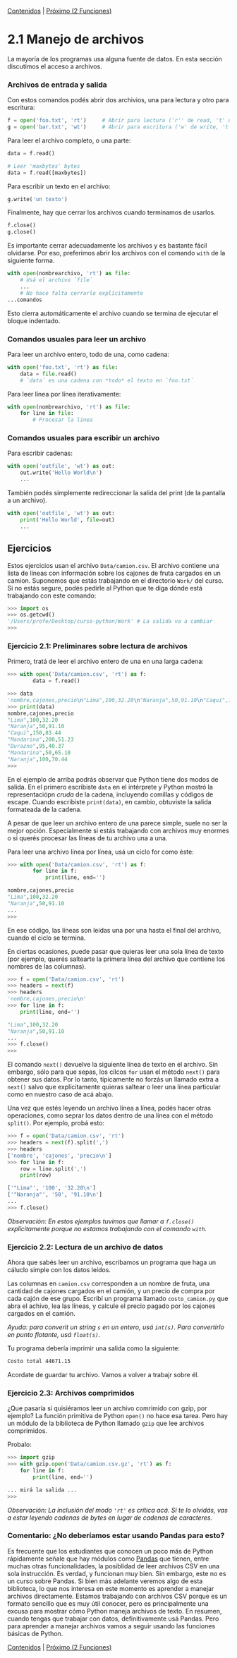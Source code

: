 [Contenidos](../Contenidos.md) \| [Próximo (2 Funciones)](02_107Funciones.md)

# 2.1 Manejo de archivos

La mayoría de los programas usa alguna fuente de datos. En esta sección discutimos el acceso a archivos.

### Archivos de entrada y salida

Con estos comandos podés abrir dos archivios, una para lectura y otro para escritura:

```python
f = open('foo.txt', 'rt')     # Abrir para lectura ('r'' de read, 't' de text)
g = open('bar.txt', 'wt')     # Abrir para escritura ('w' de write, 't' de text)
```

Para leer el archivo completo, o una parte:

```python
data = f.read()

# Leer 'maxbytes' bytes
data = f.read([maxbytes])
```

Para escribir un texto en el archivo:

```python
g.write('un texto')
```

Finalmente, hay que cerrar los archivos cuando terminamos de usarlos.

```python
f.close()
g.close()
```

Es importante cerrar adecuadamente los archivos y es bastante fácil olvidarse. Por eso, preferimos abrir los archivos con el comando `with` de la siguiente forma.

```python
with open(nombrearchivo, 'rt') as file:
    # Usá el archivo `file`
    ...
    # No hace falta cerrarlo explícitamente
...comandos
```

Esto cierra automáticamente el archivo cuando se termina de ejecutar el bloque indentado.

### Comandos usuales para leer un archivo

Para leer un archivo entero, todo de una, como cadena:

```python
with open('foo.txt', 'rt') as file:
    data = file.read()
    # `data` es una cadena con *todo* el texto en `foo.txt`
```

Para leer línea por línea iterativamente:

```python
with open(nombrearchivo, 'rt') as file:
    for line in file:
        # Procesar la linea
```

### Comandos usuales para escribir un archivo

Para escribir cadenas:

```python
with open('outfile', 'wt') as out:
    out.write('Hello World\n')
    ...
```

También podés simplemente redireccionar la salida del print (de la pantalla a un archivo).

```python
with open('outfile', 'wt') as out:
    print('Hello World', file=out)
    ...
```

## Ejercicios

Estos ejercicios usan el archivo `Data/camion.csv`.  El archivo contiene una lista de líneas con información sobre los cajones de fruta cargados en un camion. Suponemos que estás trabajando en el directorio `Work/` del curso. Si no estás segure, podés pedirle al Python que te diga dónde está trabajando con este comando:

```python
>>> import os
>>> os.getcwd()
'/Users/profe/Desktop/curso-python/Work' # La salida va a cambiar
>>>
```

### Ejercicio 2.1: Preliminares sobre lectura de archivos
Primero, tratá de leer el archivo entero de una en una larga cadena:

```python
>>> with open('Data/camion.csv', 'rt') as f:
        data = f.read()

>>> data
'nombre,cajones,precio\n"Lima",100,32.20\n"Naranja",50,91.10\n"Caqui",150,83.44\n"Mandarina",200,51.23\n"Durazno",95,40.37\n"Mandarina",50,65.10\n"Naranja",100,70.44\n'
>>> print(data)
nombre,cajones,precio
"Lima",100,32.20
"Naranja",50,91.10
"Caqui",150,83.44
"Mandarina",200,51.23
"Durazno",95,40.37
"Mandarina",50,65.10
"Naranja",100,70.44
>>>
```

En el ejemplo de arriba podrás observar que Python tiene dos modos de salida. En el primero escribiste `data` en el intérprete y Python mostró la representaciópn *cruda* de la cadena, incluyendo comillas y códigos de escape. Cuando escribiste `print(data)`, en cambio, obtuviste la salida formateada de la cadena.

A pesar de que leer un archivo entero de una parece simple, suele no ser la mejor opción. Especialmente si estás trabajando con archivos muy enormes o si querés procesar las líneas de tu archivo una a una.

Para leer una archivo línea por línea, usá un ciclo for como éste:

```python
>>> with open('Data/camion.csv', 'rt') as f:
        for line in f:
            print(line, end='')

nombre,cajones,precio
"Lima",100,32.20
"Naranja",50,91.10
...
>>>
```

En ese código, las líneas son leídas una por una hasta el final del archivo, cuando el ciclo se termina.

En ciertas ocasiones, puede pasar que quieras leer una sola línea de texto (por ejemplo, querés saltearte la primera línea del archivo que contiene los nombres de las columnas).

```python
>>> f = open('Data/camion.csv', 'rt')
>>> headers = next(f)
>>> headers
'nombre,cajones,precio\n'
>>> for line in f:
    print(line, end='')

"Lima",100,32.20
"Naranja",50,91.10
...
>>> f.close()
>>>
```

El comando `next()` devuelve la siguiente línea de texto en el archivo. Sin embargo, sólo para que sepas, los cilcos `for` usan el método `next()` para obtener sus datos. Por lo tanto, típicamente no forzás un llamado extra a `next()` salvo que explícitamente quieras saltear o leer una línea particular como en nuestro caso de acá abajo.

Una vez que estés leyendo un archivo línea a línea, podés hacer otras operaciones, como seprar los datos dentro de una línea con el método `split()`. Por ejemplo, probá esto:

```python
>>> f = open('Data/camion.csv', 'rt')
>>> headers = next(f).split(',')
>>> headers
['nombre', 'cajones', 'precio\n']
>>> for line in f:
    row = line.split(',')
    print(row)

['"Lima"', '100', '32.20\n']
['"Naranja"', '50', '91.10\n']
...
>>> f.close()
```

*Observación: En estos ejemplos tuvimos que llamar  a `f.close()` explícitamente porque no estamos trabajando con el comando `with`.*

### Ejercicio 2.2: Lectura de un archivo de datos
Ahora que sabés leer un archivo, escribamos un programa que haga un cáluclo simple con los datos leídos.

Las columnas en `camion.csv` corresponden a un nombre de fruta, una cantidad de cajones cargados en el camión, y un precio de compra por cada cajón de ese grupo. Escribí un programa llamado `costo_camion.py`  que abra el achivo, lea las líneas, y calcule el precio pagado por los cajones cargados en el camión.

*Ayuda: para converit un string `s` en un entero, usá `int(s)`. Para convertirlo en punto flotante, usá `float(s)`.*

Tu programa debería imprimir una salida como la siguiente:

```bash
Costo total 44671.15
```

Acordate de guardar tu archivo. Vamos a volver a trabajr sobre él.

### Ejercicio 2.3: Archivos comprimidos
¿Que pasaría si quisiéramos leer un archivo comrimido con gzip, por ejemplo? La función primitiva de Python  `open()` no hace esa tarea. Pero hay un módulo de la biblioteca de Python llamado `gzip` que lee archivos comprimidos.

Probalo:

```python
>>> import gzip
>>> with gzip.open('Data/camion.csv.gz', 'rt') as f:
    for line in f:
        print(line, end='')

... mirá la salida ...
>>>
```

*Observación: La inclusión del modo  `'rt'` es crítica acá. Si te lo olvidás, vas a estar leyendo cadenas de bytes en lugar de cadenas de caracteres.*

### Comentario: ¿No deberíamos estar usando Pandas para esto?

Es frecuente que los estudiantes que conocen un poco más de Python rápidamente señale que hay módulos como [Pandas](https://pandas.pydata.org) que tienen, entre muchas otras funcionalidades, la posiblidad de leer archivos CSV en una sola instrucción. Es verdad, y funcionan muy bien. Sin embargo, este no es un curso sobre Pandas. Si bien más adelante veremos algo de esta biblioteca, lo que nos interesa en este momento es aprender a manejar archivos directamente. Estamos trabajando con archivos CSV porque es un formato sencillo que es muy útil conocer, pero es principalmente una excusa para mostrar cómo Python maneja archivos de texto. En resumen, cuando tengas que trabajar con datos, definitivamente usá Pandas. Pero para aprender a manejar archivos vamos a seguir usando las funciones básicas de Python.


[Contenidos](../Contenidos.md) \| [Próximo (2 Funciones)](02_107Funciones.md)

